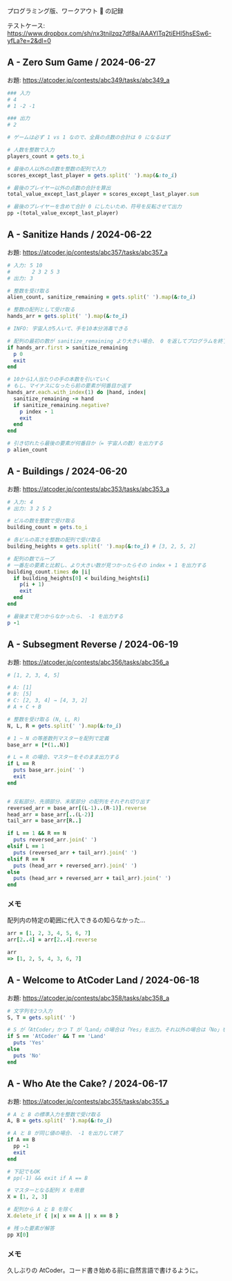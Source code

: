 プログラミング版、ワークアウト 💪 の記録

テストケース: https://www.dropbox.com/sh/nx3tnilzqz7df8a/AAAYlTq2tiEHl5hsESw6-yfLa?e=2&dl=0

## A - Zero Sum Game / 2024-06-27
お題: https://atcoder.jp/contests/abc349/tasks/abc349_a
```ruby
### 入力
# 4
# 1 -2 -1

### 出力
# 2

# ゲームは必ず 1 vs 1 なので、全員の点数の合計は 0 になるはず

# 人数を整数で入力
players_count = gets.to_i

# 最後の人以外の点数を整数の配列で入力
scores_except_last_player = gets.split(' ').map(&:to_i)

# 最後のプレイヤー以外の点数の合計を算出
total_value_except_last_player = scores_except_last_player.sum

# 最後のプレイヤーを含めて合計 0 にしたいため、符号を反転させて出力
pp -(total_value_except_last_player)
```

## A - Sanitize Hands / 2024-06-22
お題: https://atcoder.jp/contests/abc357/tasks/abc357_a
```ruby
# 入力: 5 10
#       2 3 2 5 3
# 出力: 3

# 整数を受け取る
alien_count, sanitize_remaining = gets.split(' ').map(&:to_i)

# 整数の配列として受け取る
hands_arr = gets.split(' ').map(&:to_i)

# INFO: 宇宙人が5人いて、手を10本分消毒できる

# 配列の最初の数が sanitize_remaining より大きい場合、 0 を返してプログラムを終了する
if hands_arr.first > sanitize_remaining
  p 0
  exit
end

# 10から1人当たりの手の本数を引いていく
# もし、マイナスになったら前の要素が何番目か返す
hands_arr.each.with_index(1) do |hand, index|
  sanitize_remaining -= hand
  if sanitize_remaining.negative?
    p index - 1
    exit
  end
end

# 引き切れたら最後の要素が何番目か（= 宇宙人の数）を出力する
p alien_count
```

## A - Buildings / 2024-06-20
お題: https://atcoder.jp/contests/abc353/tasks/abc353_a
```ruby
# 入力: 4
# 出力: 3 2 5 2

# ビルの数を整数で受け取る
building_count = gets.to_i

# 各ビルの高さを整数の配列で受け取る
building_heights = gets.split(' ').map(&:to_i) # [3, 2, 5, 2]

# 配列の数でループ
# 一番左の要素と比較し、より大きい数が見つかったらその index + 1 を出力する
building_count.times do |i|
  if building_heights[0] < building_heights[i]
    p(i + 1)
    exit
  end
end

# 最後まで見つからなかったら、 -1 を出力する
p -1
```

## A - Subsegment Reverse / 2024-06-19
お題: https://atcoder.jp/contests/abc356/tasks/abc356_a
```ruby
# [1, 2, 3, 4, 5]

# A: [1]
# B: [5]
# C: [2, 3, 4] → [4, 3, 2]
# A + C + B

# 整数を受け取る (N, L, R)
N, L, R = gets.split(' ').map(&:to_i)

# 1 ~ N の等差数列マスターを配列で定義
base_arr = [*(1..N)]

# L = R の場合、マスターをそのまま出力する
if L == R
  puts base_arr.join(' ')
  exit
end


# 反転部分、先頭部分、末尾部分 の配列をそれぞれ切り出す
reversed_arr = base_arr[(L-1)..(R-1)].reverse
head_arr = base_arr[..(L-2)]
tail_arr = base_arr[R..]

if L == 1 && R == N
  puts reversed_arr.join(' ')
elsif L == 1
  puts (reversed_arr + tail_arr).join(' ')
elsif R == N
  puts (head_arr + reversed_arr).join(' ')
else
  puts (head_arr + reversed_arr + tail_arr).join(' ')
end
```
### メモ
配列内の特定の範囲に代入できるの知らなかった…
```ruby
arr = [1, 2, 3, 4, 5, 6, 7]
arr[2..4] = arr[2..4].reverse

arr
=> [1, 2, 5, 4, 3, 6, 7]
```

## A - Welcome to AtCoder Land / 2024-06-18
お題: https://atcoder.jp/contests/abc358/tasks/abc358_a
```ruby
# 文字列を2つ入力
S, T = gets.split(' ')

# S が「AtCoder」かつ T が「Land」の場合は「Yes」を出力。それ以外の場合は「No」を出力。
if S == 'AtCoder' && T == 'Land'
  puts 'Yes'
else
  puts 'No'
end
```

## A - Who Ate the Cake? / 2024-06-17
お題: https://atcoder.jp/contests/abc355/tasks/abc355_a
```ruby
# A と B の標準入力を整数で受け取る
A, B = gets.split(' ').map(&:to_i)

# A と B が同じ値の場合、 -1 を出力して終了
if A == B
  pp -1
  exit
end

# 下記でもOK
# pp(-1) && exit if A == B

# マスターとなる配列 X を用意
X = [1, 2, 3]

# 配列から A と B を除く
X.delete_if { |x| x == A || x == B }

# 残った要素が解答
pp X[0]
```
### メモ
久しぶりの AtCoder。コード書き始める前に自然言語で書けるように。
